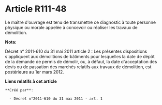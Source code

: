 # Article R111-48

Le maître d'ouvrage est tenu de transmettre ce diagnostic à toute personne physique ou morale appelée à concevoir ou réaliser
les travaux de démolition.

**Nota:**

Décret n° 2011-610 du 31 mai 2011 article 2 : Les présentes dispositions s'appliquent aux démolitions de bâtiments pour
lesquelles la date de dépôt de la demande de permis de démolir, ou, à défaut, la date d'acceptation des devis ou de passation
des marchés relatifs aux travaux de démolition, est postérieure au 1er mars 2012.

**Liens relatifs à cet article**

	**Créé par**:

	  - Décret n°2011-610 du 31 mai 2011 - art. 1
